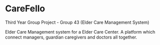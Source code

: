# CareFello
Third Year Group Project - Group 43 (Elder Care Management System)

Elder Care Management system for a Elder Care Center. A platform which connect managers, guardian caregivers and doctors all together.
